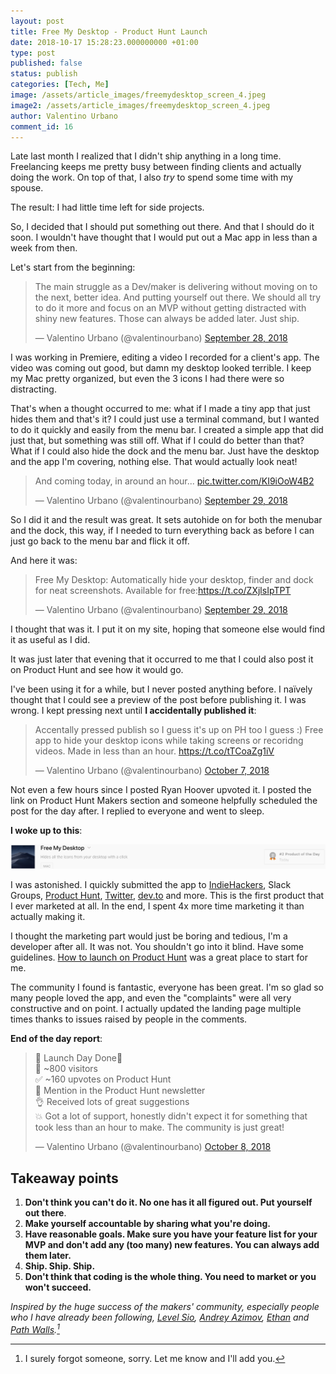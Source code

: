 ```yaml
---
layout: post
title: Free My Desktop - Product Hunt Launch
date: 2018-10-17 15:28:23.000000000 +01:00
type: post
published: false
status: publish
categories: [Tech, Me]
image: /assets/article_images/freemydesktop_screen_4.jpeg
image2: /assets/article_images/freemydesktop_screen_4.jpeg
author: Valentino Urbano
comment_id: 16
---
```


<script async src="https://platform.twitter.com/widgets.js" charset="utf-8"></script>

<!-- Hey! My name is Valentino Urbano and in March I quit my full-time job to freelance on my own. In my spare time, I make products. -->

Late last month I realized that I didn't ship anything in a long time. Freelancing keeps me pretty busy between finding clients and actually doing the work. On top of that, I also _try_ to spend some time with my spouse.

The result: I had little time left for side projects.

So, I decided that I should put something out there. And that I should do it soon. I wouldn't have thought that I would put out a Mac app in less than a week from then.

Let's start from the beginning:

<blockquote class="twitter-tweet" data-lang="en"><p lang="en" dir="ltr">The main struggle as a Dev/maker is delivering without moving on to the next, better idea. And putting yourself out there. We should all try to do it more and focus on an MVP without getting distracted with shiny new features. Those can always be added later. Just ship. </p>&mdash; Valentino Urbano (@valentinourbano) <a href="https://twitter.com/valentinourbano/status/1045731623344443393?ref_src=twsrc%5Etfw">September 28, 2018</a></blockquote>

I was working in Premiere, editing a video I recorded for a client's app. The video was coming out good, but damn my desktop looked terrible. I keep my Mac pretty organized, but even the 3 icons I had there were so distracting.

That's when a thought occurred to me: what if I made a tiny app that just hides them and that's it? I could just use a terminal command, but I wanted to do it quickly and easily from the menu bar. I created a simple app that did just that, but something was still off. What if I could do better than that? What if I could also hide the dock and the menu bar. Just have the desktop and the app I'm covering, nothing else. That would actually look neat!

<blockquote class="twitter-tweet" data-lang="en"><p lang="en" dir="ltr">And coming today, in around an hour... <a href="https://t.co/KI9iOoW4B2">pic.twitter.com/KI9iOoW4B2</a></p>&mdash; Valentino Urbano (@valentinourbano) <a href="https://twitter.com/valentinourbano/status/1046047273250164736?ref_src=twsrc%5Etfw">September 29, 2018</a></blockquote>

So I did it and the result was great. It sets autohide on for both the menubar and the dock, this way, if I needed to turn everything back as before I can just go back to the menu bar and flick it off.

And here it was:

<blockquote class="twitter-tweet" data-lang="en"><p lang="en" dir="ltr">Free My Desktop: Automatically hide your desktop, finder and dock for neat screenshots. Available for free:<a href="https://t.co/ZXjlsIpTPT">https://t.co/ZXjlsIpTPT</a></p>&mdash; Valentino Urbano (@valentinourbano) <a href="https://twitter.com/valentinourbano/status/1046055190108000259?ref_src=twsrc%5Etfw">September 29, 2018</a></blockquote>

I thought that was it. I put it on my site, hoping that someone else would find it as useful as I did.

It was just later that evening that it occurred to me that I could also post it on Product Hunt and see how it would go.

I've been using it for a while, but I never posted anything before. I naïvely thought that I could see a preview of the post before publishing it. I was wrong. I kept pressing next until **I accidentally published it**:

<blockquote class="twitter-tweet" data-lang="en"><p lang="en" dir="ltr">Accentally pressed publish so I guess it&#39;s up on PH too I guess :) Free app to hide your desktop icons while taking screens or recoridng videos. Made in less than an hour. <a href="https://t.co/tTCoaZg1iV">https://t.co/tTCoaZg1iV</a></p>&mdash; Valentino Urbano (@valentinourbano) <a href="https://twitter.com/valentinourbano/status/1049033683703926784?ref_src=twsrc%5Etfw">October 7, 2018</a></blockquote>

Not even a few hours since I posted Ryan Hoover upvoted it. I posted the link on Product Hunt Makers section and someone helpfully scheduled the post for the day after. I replied to everyone and went to sleep.

**I woke up to this**:

![Free My Desktop on Product Hunt](/assets/article_images/freemydesktop_screen_ph2.jpeg)

I was astonished. I quickly submitted the app to [IndieHackers][2], Slack Groups, [Product Hunt][3], [Twitter][4], [dev.to][5] and more. This is the first product that I ever marketed at all. In the end, I spent 4x more time marketing it than actually making it.

I thought the marketing part would just be boring and tedious, I'm a developer after all. It was not. You shouldn't go into it blind. Have some guidelines. [How to launch on Product Hunt][11] was a great place to start for me.

The community I found is fantastic, everyone has been great. I'm so glad so many people loved the app, and even the "complaints" were all very constructive and on point. I actually updated the landing page multiple times thanks to issues raised by people in the comments.

**End of the day report**:

<blockquote class="twitter-tweet" data-lang="en"><p lang="en" dir="ltr">🚀 Launch Day Done🚀<br>👥 ~800 visitors<br>✅ ~160 upvotes on Product Hunt<br>🥁 Mention in the Product Hunt newsletter<br>👌 Received lots of great suggestions<br>💥 Got a lot of support, honestly didn&#39;t expect it for something that took less than an hour to make. The community is just great!</p>&mdash; Valentino Urbano (@valentinourbano) <a href="https://twitter.com/valentinourbano/status/1049373386579869702?ref_src=twsrc%5Etfw">October 8, 2018</a></blockquote>

## Takeaway points

1. **Don't think you can't do it. No one has it all figured out. Put yourself out there**.
2. **Make yourself accountable by sharing what you're doing.**
3. **Have reasonable goals. Make sure you have your feature list for your MVP and don't add any (too many) new features. You can always add them later.**
4. **Ship. Ship. Ship.**
5. **Don't think that coding is the whole thing. You need to market or you won't succeed.**

_Inspired by the huge success of the makers' community, especially people who I have already been following, [Level Sio][6], [Andrey Azimov][7], [Ethan][9] and [Path Walls][8].[^1]_

[^1]: I surely forgot someone, sorry. Let me know and I'll add you.

[2]: https://www.indiehackers.com/forum/show-ih-just-launched-my-first-app-on-product-hunt-free-my-desktop-19f7c5ab09
[3]: https://www.producthunt.com/posts/free-my-desktop
[4]: https://twitter.com/valentinourbano
[5]: https://dev.to/valeit/just-launched-my-first-app-on-product-hunt---free-my-desktop-1ic8
[6]: https://levels.io/
[7]: https://www.andreyazimov.com/
[8]: https://twitter.com/thepatwalls
[9]: https://twitter.com/Booligoosh
[10]: http://www.valentinourbano.com/Free-my-desktop-mac-app.html
[11]: https://blog.producthunt.com/how-to-launch-on-product-hunt-7c1843e06399
